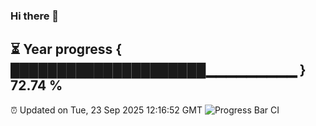 ### Hi there 👋
⏳ Year progress { █████████████████████▁▁▁▁▁▁▁▁▁ } 72.74 %
---
⏰ Updated on Tue, 23 Sep 2025 12:16:52 GMT
![Progress Bar CI](https://github.com/Moyi321/Moyi321/workflows/Progress%20Bar%20CI/badge.svg)
